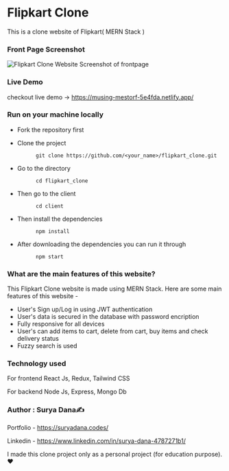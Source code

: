 # Flipkart Clone

This is a clone website of Flipkart( MERN Stack )

### Front Page Screenshot
![Flipkart Clone Website Screenshot of frontpage](https://user-images.githubusercontent.com/69008196/135887406-ec6b06f6-7a47-48b1-b89e-091eca067170.png)

### Live Demo
checkout live demo -> https://musing-mestorf-5e4fda.netlify.app/

### Run on your machine locally

* Fork the repository first
* Clone the project


            git clone https://github.com/<your_name>/flipkart_clone.git
           
* Go to the directory

            cd flipkart_clone
            
* Then go to the client

            cd client
            
* Then install the dependencies

            npm install
   
* After downloading the dependencies you can run it through

            npm start

### What are the main features of this website?
This Flipkart Clone website is made using MERN Stack. Here are some main features of this website - 

* User's Sign up/Log in using JWT authentication
* User's data is secured in the database with password encription
* Fully responsive for all devices
* User's can add items to cart, delete from cart, buy items and check delivery status
* Fuzzy search is used

### Technology used

For frontend React Js, Redux, Tailwind CSS

For backend Node Js, Express, Mongo Db

### Author : Surya Dana✍
Portfolio - https://suryadana.codes/

Linkedin - https://www.linkedin.com/in/surya-dana-4787271b1/

I made this clone project only as a personal project (for education purpose). ❤
